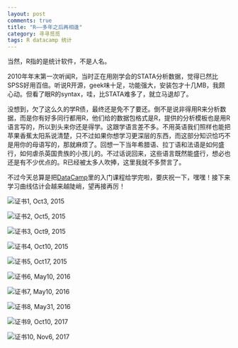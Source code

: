 ```yaml
---
layout: post
comments: true
title: "R——多年之后再相逢"
category: 寻寻觅觅
tags: R datacamp 统计
---
```


当然，R指的是统计软件，不是人名。

2010年年末第一次听闻R，当时正在用刚学会的STATA分析数据，觉得已然比SPSS好用百倍。听说R开源，geek味十足，功能强大，安装包才十几MB，我颇心动。但看了眼R的syntax，哇，比STATA难多了，就立马退却了。

没想到，欠了这么久的学R债，最终还是免不了要还。倒不是说非得用R来分析数据，而是你有好多同行都用R，他们给的数据包格式是R，提供的分析模板也是用R语言写的，所以到头来你还是得学。这跟学语言差不多。不用英语我们照样也能把苹果香蕉太阳系说清楚，只不过如果你想学习更深层的东西，而这部分知识恰巧不是用你的母语写的，那就麻烦了。回想一下当年希腊语、拉丁语和法语是如何盛行，如何虐杀英国贵族的小孩儿的。不过话说回来，这些语言既然能盛行，想必也还是有不少优点的。R已经被太多人吹捧，这里我就不多赘言了。

不过今天总算是把[DataCamp](https://www.datacamp.com)里的入门课程给学完啦，要庆祝一下，嘿嘿！接下来学习曲线估计会越来越陡峭，望再接再厉！


![证书1, Oct3, 2015](http://upload-images.jianshu.io/upload_images/19585-dd42816330bb5461.png?imageMogr2/auto-orient/strip%7CimageView2/2/w/1240)


![证书2, Oct5, 2015 ](http://upload-images.jianshu.io/upload_images/19585-29d7554da1716a4e.png?imageMogr2/auto-orient/strip%7CimageView2/2/w/1240)

![证书3, Oct9, 2015](http://upload-images.jianshu.io/upload_images/19585-89372d094a451c5a.png?imageMogr2/auto-orient/strip%7CimageView2/2/w/1240)


![证书4, Oct10, 2015](http://upload-images.jianshu.io/upload_images/19585-31cadb2a14eb13f5.png?imageMogr2/auto-orient/strip%7CimageView2/2/w/1240)


![证书5, Oct17, 2015](http://upload-images.jianshu.io/upload_images/19585-991eee9e901b2171.png?imageMogr2/auto-orient/strip%7CimageView2/2/w/1240)


![证书6, May10, 2016](http://upload-images.jianshu.io/upload_images/19585-7344c958f5acc8ce.png?imageMogr2/auto-orient/strip%7CimageView2/2/w/1240)


![证书7, May10, 2016](http://upload-images.jianshu.io/upload_images/19585-49850e7b236ea780.png?imageMogr2/auto-orient/strip%7CimageView2/2/w/1240)


![证书8, May31, 2016](http://upload-images.jianshu.io/upload_images/19585-33dfb05ad68a408a.png?imageMogr2/auto-orient/strip%7CimageView2/2/w/1240)

![证书9, Oct10, 2017](http://upload-images.jianshu.io/upload_images/19585-7d9d68eb259900dc.png?imageMogr2/auto-orient/strip%7CimageView2/2/w/1240)

![证书10, Nov6, 2017](http://upload-images.jianshu.io/upload_images/19585-231835bc0f64338b.png?imageMogr2/auto-orient/strip%7CimageView2/2/w/1240)
